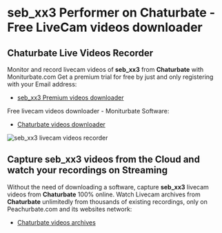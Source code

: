 # seb_xx3 Performer on Chaturbate - Free LiveCam videos downloader

## Chaturbate Live Videos Recorder

Monitor and record livecam videos of **seb_xx3** from **Chaturbate** with Moniturbate.com
Get a premium trial for free by just and only registering with your Email address:
* [seb_xx3 Premium videos downloader](https://moniturbate.com/request-demo-licence-key.html)

Free livecam videos downloader - Moniturbate Software:
* [Chaturbate videos downloader](https://moniturbate.com/moniturbate-download-software.html)

![seb_xx3 livecam videos recorder](https://peachurnet.com/templates/moniturbate-software.png)


## Capture seb_xx3 videos from the Cloud and watch your recordings on Streaming

Without the need of downloading a software, capture **seb_xx3** livecam videos from **Chaturbate** 100% online.
Watch Livecam archives from **Chaturbate** unlimitedly from thousands of existing recordings, only on Peachurbate.com and its websites network:
* [Chaturbate videos archives](https://peachurnet.com/)